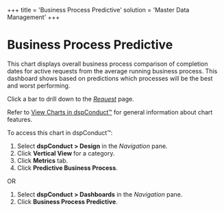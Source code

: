 +++
title = 'Business Process Predictive'
solution = 'Master Data Management'
+++

# Business Process Predictive

This chart displays overall business process comparison of completion
dates for active requests from the average running business process.
This dashboard shows based on predictions which processes will be the
best and worst performing.

Click a bar to drill down to the <span>*[Request](Request.htm)*</span>
page.

Refer to [View Charts in dspConduct™](../Use_Cases/View_Charts.htm) for
general information about chart features.

To access this chart in dspConduct<span>™</span>:

1.  Select **dspConduct \> Design** in the *Navigation* pane.
2.  Click **Vertical View <span style="font-weight: normal;">for a
    category</span>**.
3.  Click **Metrics** tab.
4.  Click **Predictive Business Process**.

OR

1.  Select **dspConduct \> Dashboards** in the *Navigation* pane.
2.  Click **Business Process Predictive**.
